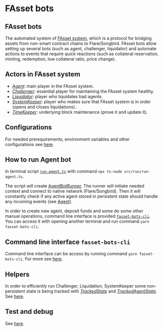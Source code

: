 # FAsset bots

## FAsset bots

The automated system of [FAsset system](https://gitlab.com/flarenetwork/fasset), which is a protocol for bridging assets from non-smart contract chains to Flare/Songbird. FAsset bots allow setting up several bots (such as agent, challenger, liquidator) and automate actions to events that require quick reactions (such as collateral reservation, minting, redemption, low collateral ratio, price change).

## Actors in FAsset system

* [*Agent*](./docs/actors/agent.md): main player in the FAsset system.
* [*Challenger*](./docs/actors/challenger.md): essential player for maintaining the FAsset system healthy.
* [*Liquidator*](./docs/actors/liquidator.md): player who liquidates bad agents.
* [*SystemKeeper*](./docs/actors/systemKeeper.md): player who makes sure that FAsset system is in order (opens and closes liquidations).
* [*TimeKeeper*](./docs/actors/timeKeeper.md): underlying block maintenance (prove it and update it).

## Configurations

For needed prerequirements, environment variables and other configurations see [here](./docs/config.md).

## How to run Agent bot

In terminal script [`run-agent.ts`](./src/run/run-agent.ts) with command `npx ts-node src/run/run-agent.ts`.

The script will create [AgentBotRunner](./src/actors/AgentBotRunner.ts). The runner will initiate needed context and connect to native network (Flare/Songbird). Then it will constantly check if any active agent stored in persistent state should handle any incoming events (see [Agent](./docs/actors/agent.md)).

In order to create new agent, deposit funds and some do some other manual operations, command line interface is provided [`fasset-bots-cli`](./docs/cli.md). You can access it with opening another terminal and run command `yarn fasset-bots-cli`.

## Command line interface `fasset-bots-cli`

Command line interface can be access by running command `yarn fasset-bots-cli`. For more see [here](./docs/cli.md).

## Helpers

In order to efficiently run Challenger, Liquidation, SystemKeeper some non-persistent state is being tracked with [*TrackedState*](./src/state/TrackedState.ts) and [*TrackedAgentState*](./src/state/TrackedAgentState.ts).
See [here](./docs/trackState.md).

## Test and debug

See [here](./docs/testDebug.md).

